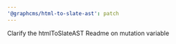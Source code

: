 ```yaml
---
'@graphcms/html-to-slate-ast': patch
---
```


Clarify the htmlToSlateAST Readme on mutation variable
